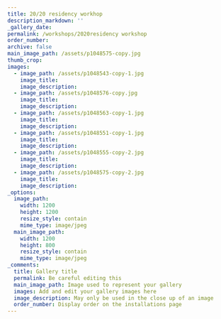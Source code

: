 ```yaml
---
title: 20/20 residency workhop
description_markdown: ''
_gallery_date:
permalink: /workshops/2020residency workshop
order_number:
archive: false
main_image_path: /assets/p1048575-copy.jpg
thumb_crop:
images:
  - image_path: /assets/p1048543-copy-1.jpg
    image_title:
    image_description:
  - image_path: /assets/p1048576-copy.jpg
    image_title:
    image_description:
  - image_path: /assets/p1048563-copy-1.jpg
    image_title:
    image_description:
  - image_path: /assets/p1048551-copy-1.jpg
    image_title:
    image_description:
  - image_path: /assets/p1048555-copy-2.jpg
    image_title:
    image_description:
  - image_path: /assets/p1048575-copy-2.jpg
    image_title:
    image_description:
_options:
  image_path:
    width: 1200
    height: 1200
    resize_style: contain
    mime_type: image/jpeg
  main_image_path:
    width: 1200
    height: 800
    resize_style: contain
    mime_type: image/jpeg
_comments:
  title: Gallery title
  permalink: Be careful editing this
  main_image_path: Image used to represent your gallery
  images: Add and edit your gallery images here
  image_description: May only be used in the close up of an image
  order_number: Display order on the installations page
---
```

